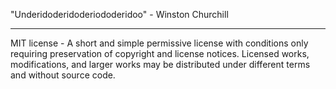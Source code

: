 "Underidoderidoderiododeridoo" - Winston Churchill
**************************************************
MIT license - A short and simple permissive license with conditions only requiring preservation of copyright and license notices. Licensed works, modifications, and larger works may be distributed under different terms and without source code.
